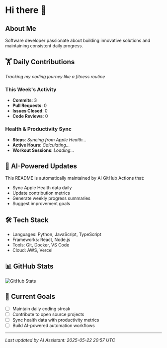 # Hi there 👋

## About Me
Software developer passionate about building innovative solutions and maintaining consistent daily progress.

## 🏋️ Daily Contributions
*Tracking my coding journey like a fitness routine*

<!-- CONTRIBUTION_START -->
### This Week's Activity
- **Commits**: 3
- **Pull Requests**: 0  
- **Issues Closed**: 0
- **Code Reviews**: 0

### Health & Productivity Sync
- **Steps**: *Syncing from Apple Health...*
- **Active Hours**: *Calculating...*
- **Workout Sessions**: *Loading...*

<!-- CONTRIBUTION_END -->

## 🤖 AI-Powered Updates
This README is automatically maintained by AI GitHub Actions that:
- Sync Apple Health data daily
- Update contribution metrics
- Generate weekly progress summaries
- Suggest improvement goals

## 🛠️ Tech Stack
- Languages: Python, JavaScript, TypeScript
- Frameworks: React, Node.js
- Tools: Git, Docker, VS Code
- Cloud: AWS, Vercel

## 📊 GitHub Stats

![GitHub Stats](https://github-readme-stats.vercel.app/api?username=anhngit&show_icons=true&theme=radical)

## 🎯 Current Goals
- [ ] Maintain daily coding streak
- [ ] Contribute to open source projects
- [ ] Sync health data with productivity metrics
- [ ] Build AI-powered automation workflows

---
*Last updated by AI Assistant: 2025-05-22 20:57 UTC*
